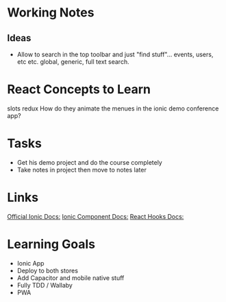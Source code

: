 # Working Notes


## Ideas
 - Allow to search in the top toolbar and just "find stuff"... events, users, etc etc. global, generic, full text search. 


# React Concepts to Learn
slots
redux
How do they animate the menues in the ionic demo conference app?


 

# Tasks 
- Get his demo project and do the course completely
- Take notes in project then move to notes later

# Links
[Official Ionic Docs:](https://ionicframework.com/docs)
[Ionic Component Docs:](https://ionicframework.com/docs/components)
[React Hooks Docs:](https://reactjs.org/docs/hooks-intro.html)


# Learning Goals
- Ionic App
- Deploy to both stores
- Add Capacitor and mobile native stuff
- Fully TDD / Wallaby
- PWA

